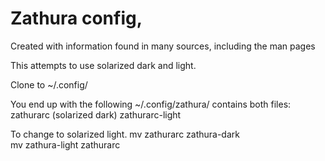 # Zathura config,
Created with information found in many sources, including the man pages

This attempts to use solarized dark and light.  

Clone to
  ~/.config/
  
  You end up with the following
  ~/.config/zathura/
  contains both files:
    zathurarc (solarized dark)
    zathurarc-light
    
   To change to solarized light.
   mv zathurarc zathura-dark  
   mv zathura-light zathurarc
   
   
